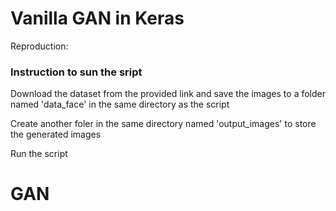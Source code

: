 # Vanilla GAN in Keras


Reproduction: 

### Instruction to sun the sript

Download the dataset from the provided link and save the images to a folder named 'data_face' in the same directory as the script

Create another foler in the same directory named 'output_images' to store the generated images

Run the script
# GAN
